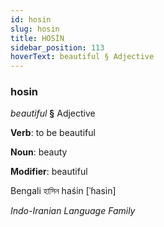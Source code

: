 ```yaml
---
id: hosin
slug: hosin
title: HOSİN
sidebar_position: 113
hoverText: beautiful § Adjective
---
```


### hosin

*beautiful* **§** Adjective

**Verb**: to be beautiful

**Noun**: beauty

**Modifier**: beautiful

Bengali হাসিন haśin [ˈɦasin]

*Indo-Iranian Language Family*